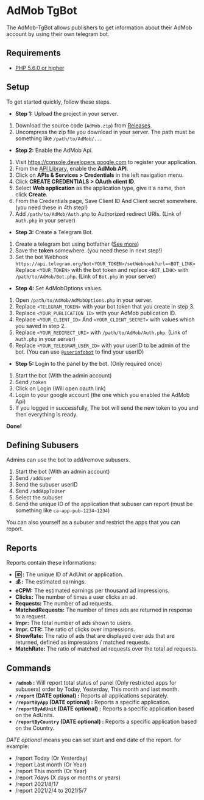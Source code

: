 # AdMob TgBot
 The AdMob-TgBot allows publishers to get information about their AdMob account by using their own telegram bot.

## Requirements ##
- [PHP 5.6.0 or higher](https://www.php.net/)

## Setup
To get started quickly, follow these steps.

- **Step 1:** Upload the project in your server.
1. Download the source code (`AdMob.zip`) from [Releases](https://github.com/Aghajari/AdMob-TgBot/releases).
2. Uncompress the zip file you download in your server. The path must be something like `/path/to/AdMob/...`

- **Step 2:** Enable the AdMob Api.
1. Visit https://console.developers.google.com to register your application.
2. From the [API Library](https://console.cloud.google.com/start/api?id=admob.googleapis.com), enable
   the **AdMob API**.
3. Click on **APIs & Services > Credentials** in the left navigation menu.
4. Click **CREATE CREDENTIALS > OAuth client ID**.
5. Select **Web application** as the application type, give it a name, then click
   **Create**.
6. From the Credentials page, Save Client ID And Client secret somewhere. (you need these in 4th step!)
7. Add `/path/to/AdMob/Auth.php` to Authorized redirect URIs. (Link of `Auth.php` in your server)

- **Step 3:** Create a Telegram Bot.
1. Create a telegram bot using botfather ([See more](https://core.telegram.org/bots#6-botfather))
2. Save the **token** somewhere. (you need these in next step!)
3. Set the bot Webhook `https://api.telegram.org/bot<YOUR_TOKEN>/setWebhook?url=<BOT_LINK>` <br> Replace `<YOUR_TOKEN>` with the bot token and replace `<BOT_LINK>` with `/path/to/AdMob/Bot.php`. (Link of `Bot.php` in your server)

- **Step 4:** Set AdMobOptions values.
1. Open `/path/to/AdMob/AdMobOptions.php` in your server.
2. Replace `<TELEGRAM_TOKEN>` with your bot token that you create in step 3.
3. Replace `<YOUR_PUBLICATION_ID>` with your AdMob publication ID.
4. Replace `<YOUR_CLIENT_ID>` And `<YOUR_CLIENT_SECRET>` with values which you saved in step 2.
5. Replace `<YOUR_REDIRECT_URI>` with `/path/to/AdMob/Auth.php`. (Link of `Auth.php` in your server)
6. Replace `<YOUR_TELEGRAM_USER_ID>` with your userID to be admin of the bot. (You can use [`@userinfobot`](https://github.com/nadam/userinfobot) to find your userID)

- **Step 5:** Login to the panel by the bot. (Only required once)
1. Start the bot (With the admin account)
2. Send `/token`
3. Click on Login (Will open oauth link)
4. Login to your google account (the one which you enabled the AdMob Api)
5. If you logged in successfully, The bot will send the new token to you and then everything is ready.

**Done!**

## Defining Subusers
Admins can use the bot to add/remove subusers.

1. Start the bot (With an admin account)
2. Send `/addUser`
3. Send the subuser userID
4. Send `/addAppToUser`
5. Select the subuser
6. Send the unique ID of the application that subuser can report (must be something like `ca-app-pub-1234~1234`)

You can also yourself as a subuser and restrict the apps that you can report.

## Reports
Reports contain these informations:

- **🆔 :** The unique ID of AdUnit or application.
- **💰 :** The estimated earnings.
- **eCPM:** The estimated earnings per thousand ad impressions.
- **Clicks:** The number of times a user clicks an ad.
- **Requests:** The number of ad requests.
- **MatchedRequests:** The number of times ads are returned in response to a request.
- **Impr:** The total number of ads shown to users.
- **Impr. CTR:** The ratio of clicks over impressions.
- **ShowRate:** The ratio of ads that are displayed over ads that are returned, defined as impressions / matched requests.
- **MatchRate:** The ratio of matched ad requests over the total ad requests.

## Commands

- **`/admob` :** Will report total status of panel (Only restricted apps for subusers) order by Today, Yesterday, This month and last month.
- **`/report` (DATE optional) :** Reports all applications separately.
- **`/reportByApp` (DATE optional) :** Reports a specific application.
- **`/reportByAdUnit` (DATE optional) :** Reports a specific application based on the AdUnits.
- **`/reportByCountry` (DATE optional) :** Reports a specific application based on the Country.

*DATE optional* means you can set start and end date of the report. for example:
- /report Today (Or Yesterday)
- /report Last month (Or Year)
- /report This month (Or Year)
- /report 7days (X days or months or years)
- /report 2021/8/17
- /report 2021/2/4 to 2021/5/7
